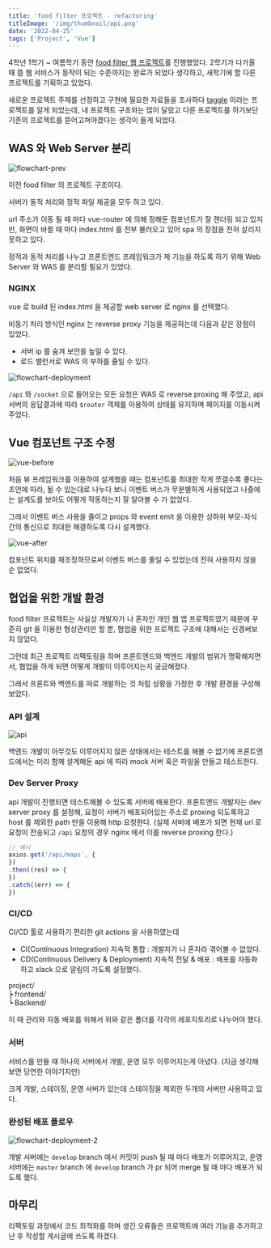 ```yaml
---
title: 'food filter 프로젝트 - refactoring' 
titleImage: '/img/thumbnail/api.png'
date: '2022-04-25'
tags: ['Project', 'Vue']
---
```


4학년 1학기 ~ 여름학기 동안 [food filter 웹 프로젝트](https://jeong57281.github.io/post/food-filter)를 진행했었다. 2학기가 다가올 때 쯤 웹 서비스가 동작이 되는 수준까지는 완료가 되었다 생각하고, 새학기에 할 다른 프로젝트를 기획하고 있었다.

새로운 프로젝트 주제를 선정하고 구현에 필요한 자료들을 조사하다 [taggle](https://github.com/woowacourse-teams/2020-taggle) 이라는 프로젝트를 알게 되었는데, 내 프로젝트 구조와는 많이 달랐고 다른 프로젝트를 하기보단 기존의 프로젝트를 뜯어고쳐야겠다는 생각이 들게 되었다.

## WAS 와 Web Server 분리

![flowchart-prev](./flowchart-prev.jpg)

이전 food filter 의 프로젝트 구조이다.

서버가 동적 처리와 정적 파일 제공을 모두 하고 있다.

url 주소가 이동 될 때 마다 vue-router 에 의해 정해둔 컴포넌트가 잘 렌더링 되고 있지만, 화면이 바뀔 때 마다 index.html 를 전부 불러오고 있어 spa 의 장점을 전혀 살리지 못하고 있다.

정적과 동적 처리를 나누고 프론트엔드 프레임워크가 제 기능을 하도록 하기 위해 Web Server 와 WAS 를 분리할 필요가 있었다.

### NGINX

vue 로 build 된 index.html 을 제공할 web server 로 nginx 를 선택했다.

비동기 처리 방식인 nginx 는 reverse proxy 기능을 제공하는데 다음과 같은 장점이 있었다.

* 서버 ip 를 숨겨 보안을 높일 수 있다.
* 로드 밸런서로 WAS 의 부하를 줄일 수 있다.

![flowchart-deployment](./flowchart-deployment.png)

`/api` 와 `/socket` 으로 들어오는 모든 요청은 WAS 로 reverse proxing 해 주었고, api 서버의 응답결과에 따라 `$router` 객체를 이용하여 상태를 유지하며 페이지를 이동시켜 주었다.

## Vue 컴포넌트 구조 수정

![vue-before](./vue-before.png)

처음 뷰 프레임워크를 이용하여 설계했을 때는 컴포넌트를 최대한 작게 쪼갤수록 좋다는 조언에 따라, 될 수 있는대로 나누다 보니 이벤트 버스가 무분별하게 사용되었고 나중에는 설계도를 보아도 어떻게 작동하는지 잘 알아볼 수 가 없었다.

그래서 이벤트 버스 사용을 줄이고 props 와 event emit 을 이용한 상하위 부모-자식 간의 통신으로 최대한 해결하도록 다시 설계했다.

![vue-after](./vue-after.png)

컴포넌트 위치를 재조정하므로써 이벤트 버스를 줄일 수 있었는데 전혀 사용하지 않을 순 없었다.

## 협업을 위한 개발 환경 

food filter 프로젝트는 사실상 개발자가 나 혼자인 개인 웹 앱 프로젝트였기 때문에 꾸준히 git 을 이용한 형상관리만 할 뿐, 협업을 위한 프로젝트 구조에 대해서는 신경써보지 않았다.

그런데 최근 프로젝트 리팩토링을 하며 프론트엔드와 백엔드 개발의 범위가 명확해지면서, 협업을 하게 되면 어떻게 개발이 이루어지는지 궁금해졌다.

그래서 프론트와 백엔드를 따로 개발하는 것 처럼 상황을 가정한 후 개발 환경을 구성해보았다.

### API 설계

![api](./api.png)

백엔드 개발이 아무것도 이루어지지 않은 상태에서는 테스트를 해볼 수 없기에 프론트엔드에서는 미리 함께 설계해둔 api 에 따라 mock 서버 혹은 파일을 만들고 테스트한다.

### Dev Server Proxy

api 개발이 진행되면 테스트해볼 수 있도록 서버에 배포한다. 프론트엔드 개발자는 dev server proxy 를 설정해, 요청이 서버가 배포되어있는 주소로 proxing 되도록하고 host 를 제외한 path 만을 이용해 http 요청한다. (실제 서버에 배포가 되면 현재 url 로 요청이 전송되고 `/api` 요청의 경우 nginx 에서 이를 reverse proxing 한다.)

```js
// 예시
axios.get('/api/maps', {
})
.then((res) => {
})
.catch((err) => {
})
```

### CI/CD

CI/CD 툴로 사용하기 편리한 git actions 을 사용하였는데

* CI(Continuous Integration) 지속적 통합 : 개발자가 나 혼자라 겪어볼 수 없었다.
* CD(Continuous Delivery & Deployment) 지속적 전달 & 배포 : 배포를 자동화하고 slack 으로 알림이 가도록 설정했다.

project/
<br/>┝ frontend/
<br/>┕ Backend/


이 때 관리와 자동 배포를 위해서 위와 같은 폴더를 각각의 레포지토리로 나누어야 했다.

### 서버

서비스를 만들 때 하나의 서버에서 개발, 운영 모두 이루어지는게 아녔다. (지금 생각해보면 당연한 이야기지만)

크게 개발, 스테이징, 운영 서버가 있는데 스테이징을 제외한 두개의 서버만 사용하고 있다. 

### 완성된 배포 플로우

![flowchart-deployment-2](./flowchart-deployment-2.png)

개발 서버에는 `develop` branch 에서 커밋이 push 될 때 마다 배포가 이루어지고, 운영 서버에는 `master` branch 에 `develop` branch 가 pr 되어 merge 될 때 마다 배포가 되도록 했다.

## 마무리

리팩토링 과정에서 코드 최적화를 하며 생긴 오류들은 프로젝트에 여러 기능을 추가하고 난 후 작성할 게시글에 쓰도록 하겠다.